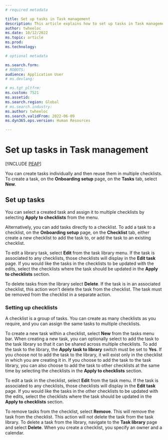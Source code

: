 ```yaml
---
# required metadata

title: Set up tasks in Task management 
description: This article explains how to set up tasks in Task management that is available in Microsoft Dynamics 365 Human Resources.
author: twheeloc
ms.date: 10/12/2022
ms.topic: article
ms.prod: 
ms.technology: 

# optional metadata

ms.search.form: 
# ROBOTS: 
audience: Application User
# ms.devlang: 

# ms.tgt_pltfrm: 
ms.custom: 7521
ms.assetid: 
ms.search.region: Global
# ms.search.industry: 
ms.author: twheeloc
ms.search.validFrom: 2022-06-09
ms.dyn365.ops.version: Human Resources

---
```


# Set up tasks in Task management 

[!INCLUDE [PEAP](../includes/peap-1.md)]

You can create tasks individually and then reuse them in multiple checklists. To create a task, on the **Onboarding setup** page, on the **Tasks** tab, select **New**.

## Set up tasks

You can select a created task and assign it to multiple checklists by selecting **Apply to checklists** from the menu.

Alternatively, you can add tasks directly to a checklist. To add a task to a checklist, on the **Onboarding setup** page, on the **Checklist** tab, either create a new checklist to add the task to, or add the task to an existing checklist.

To edit a library task, select **Edit** from the task library menu. If the task is associated to any checklists, those checklists will display in the **Edit task** page. If you would like the tasks in the checklists to be updated with the edits, select the checklists where the task should be updated in the **Apply to checklists** section.

To delete tasks from the library select **Delete**. If the task is in an associated checklist, this action won't delete the task from the checklist. The task must be removed from the checklist in a separate action.

### Setting up checklists

A checklist is a group of tasks. You can create as many checklists as you require, and you can assign the same tasks to multiple checklists. 

To create a new task within a checklist, select **New** from the tasks menu bar. When creating a new task, you can optionally select to add the task to the task library so that it can be shared across multiple checklists. To add the task to the library, the **Apply task to library** switch must be set to **Yes**. If you choose not to add the task to the library, it will exist only in the checklist in which you are creating it in. If you choose to add the task to the task library, you can also choose to add the task to other checklists at the same time by selecting the checklists in the **Apply to checklists** section.

To edit a task in the checklist, select **Edit** from the task menu. If the task is associated to any checklists, those checklists will display in the **Edit task** page. If you would like the tasks in the other checklists to be updated with the edits, select the checklists where the task should be updated in the **Apply to checklists** section.

To remove tasks from the checklist, select **Remove**. This will remove the task from the checklist. This action will not delete the task from the task library. To delete a task from the library, navigate to the **Task library** page and select **Delete**. When you create a checklist, you specify an owner and a calendar.

